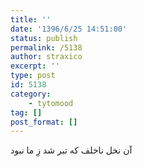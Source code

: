 ```yaml
---
title: ''
date: '1396/6/25 14:51:00'
status: publish
permalink: /5138
author: straxico
excerpt: ''
type: post
id: 5138
category:
    - tytomood
tag: []
post_format: []
---
```

آن نخل ناخلف که تبر شد زِ ما نبود